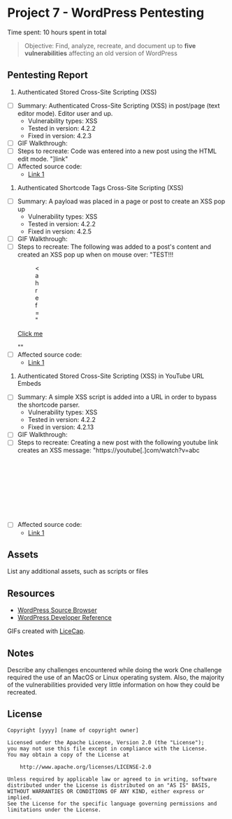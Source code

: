 # Project 7 - WordPress Pentesting

Time spent: 10 hours spent in total

> Objective: Find, analyze, recreate, and document up to **five vulnerabilities** affecting an old version of WordPress

## Pentesting Report

1. Authenticated Stored Cross-Site Scripting (XSS)
  - [ ] Summary: Authenticated Cross-Site Scripting (XSS) in post/page (text editor mode). Editor user and up.
    - Vulnerability types: XSS
    - Tested in version: 4.2.2
    - Fixed in version: 4.2.3
  - [ ] GIF Walkthrough:
  - [ ] Steps to recreate: Code was entered into a new post using the HTML edit mode.
        "<a href="[caption code=">]</a><a title=" onmouseover=alert('test')  ">link</a>"
  - [ ] Affected source code:
    - [Link 1](https://klikki.fi/adv/wordpress3.html)
1. Authenticated Shortcode Tags Cross-Site Scripting (XSS)
  - [ ] Summary: A payload was placed in a page or post to create an XSS pop up
    - Vulnerability types: XSS
    - Tested in version: 4.2.2
    - Fixed in version: 4.2.5
  - [ ] GIF Walkthrough:
  - [ ] Steps to recreate: The following was added to a post's content and created an XSS pop up when on mouse over:
        "TEST!!!<figure style="width: 1px;" class="wp-caption alignnone"><figcaption class="wp-caption-text"><a href="</figcaption></figure></a><a href="http://onMouseOver='alert(1)'">Click me</a></p>""
  - [ ] Affected source code:
    - [Link 1](http://blog.checkpoint.com/2015/09/15/finding-vulnerabilities-in-core-wordpress-a-bug-hunters-trilogy-part-iii-ultimatum/)
1. Authenticated Stored Cross-Site Scripting (XSS) in YouTube URL Embeds
  - [ ] Summary: A simple XSS script is added into a URL in order to bypass the shortcode parser.
    - Vulnerability types: XSS
    - Tested in version: 4.2.2
    - Fixed in version: 4.2.13
  - [ ] GIF Walkthrough:
  - [ ] Steps to recreate: Creating a new post with the following youtube link creates an XSS message:
        "https://youtube[.]com/watch?v=abc<svg onload=alert(1)>""
  - [ ] Affected source code:
    - [Link 1](https://blog.sucuri.net/2017/03/stored-xss-in-wordpress-core.html)

## Assets

List any additional assets, such as scripts or files

## Resources

- [WordPress Source Browser](https://core.trac.wordpress.org/browser/)
- [WordPress Developer Reference](https://developer.wordpress.org/reference/)

GIFs created with [LiceCap](http://www.cockos.com/licecap/).

## Notes

Describe any challenges encountered while doing the work
    One challenge required the use of an MacOS or Linux operating system. Also, the majority of the vulnerabilities provided very little information on how they could be recreated.

## License

    Copyright [yyyy] [name of copyright owner]

    Licensed under the Apache License, Version 2.0 (the "License");
    you may not use this file except in compliance with the License.
    You may obtain a copy of the License at

        http://www.apache.org/licenses/LICENSE-2.0

    Unless required by applicable law or agreed to in writing, software
    distributed under the License is distributed on an "AS IS" BASIS,
    WITHOUT WARRANTIES OR CONDITIONS OF ANY KIND, either express or implied.
    See the License for the specific language governing permissions and
    limitations under the License.
